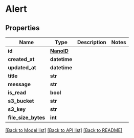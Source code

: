 # Alert


## Properties
Name | Type | Description | Notes
------------ | ------------- | ------------- | -------------
**id** | [**NanoID**](NanoID.md) |  | 
**created_at** | **datetime** |  | 
**updated_at** | **datetime** |  | 
**title** | **str** |  | 
**message** | **str** |  | 
**is_read** | **bool** |  | 
**s3_bucket** | **str** |  | 
**s3_key** | **str** |  | 
**file_size_bytes** | **int** |  | 

[[Back to Model list]](../README.md#documentation-for-models) [[Back to API list]](../README.md#documentation-for-api-endpoints) [[Back to README]](../README.md)



